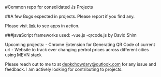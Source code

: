#Common repo for consolidated Js Projects

##A few Bugs expected in projects. Please report if you find any. 

Please visit [link](https://glacial-escarpment-20462.herokuapp.com/) to see apps in action.

###javaScript frameworks used:
    -vue.js
    -qrcode.js by David Shim

Upcoming projects:
    - Chrome Extension for Generating QR Code of current url
    - Website to track ever changing pertrol prices across different cities using MEVN stack
    
Please reach out to me to at depkchowdary@outlook.com for any issue and feedback. I am actively looking for contributing to projects. 